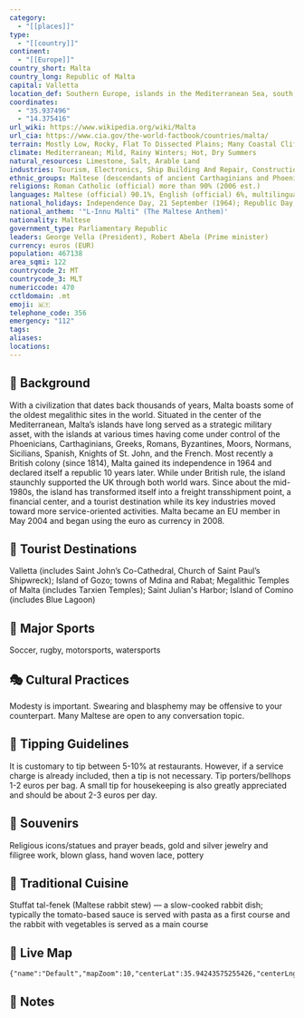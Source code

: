 ```yaml
---
category:
  - "[[places]]"
type:
  - "[[country]]"
continent:
  - "[[Europe]]"
country_short: Malta
country_long: Republic of Malta
capital: Valletta
location_def: Southern Europe, islands in the Mediterranean Sea, south of Sicily (Italy)
coordinates:
  - "35.937496"
  - "14.375416"
url_wiki: https://www.wikipedia.org/wiki/Malta
url_cia: https://www.cia.gov/the-world-factbook/countries/malta/
terrain: Mostly Low, Rocky, Flat To Dissected Plains; Many Coastal Cliffs
climate: Mediterranean; Mild, Rainy Winters; Hot, Dry Summers
natural_resources: Limestone, Salt, Arable Land
industries: Tourism, Electronics, Ship Building And Repair, Construction, Food And Beverages, Pharmaceuticals, Footwear, Clothing, Tobacco, Aviation Services, Financial Services, Information Technology Services
ethnic_groups: Maltese (descendants of ancient Carthaginians and Phoenicians with strong elements of Italian and other Mediterranean stock)
religions: Roman Catholic (official) more than 90% (2006 est.)
languages: Maltese (official) 90.1%, English (official) 6%, multilingual 3%, other 0.9% (2005 est.)
national_holidays: Independence Day, 21 September (1964); Republic Day, 13 December (1974)
national_anthem: '"L-Innu Malti" (The Maltese Anthem)'
nationality: Maltese
government_type: Parliamentary Republic
leaders: George Vella (President), Robert Abela (Prime minister)
currency: euros (EUR)
population: 467138
area_sqmi: 122
countrycode_2: MT
countrycode_3: MLT
numericcode: 470
cctldomain: .mt
emoji: 🇲🇹
telephone_code: 356
emergency: "112"
tags: 
aliases: 
locations:
---
```

## 🌱 Background
With a civilization that dates back thousands of years, Malta boasts some of the oldest megalithic sites in the world. Situated in the center of the Mediterranean, Malta’s islands have long served as a strategic military asset, with the islands at various times having come under control of the Phoenicians, Carthaginians, Greeks, Romans, Byzantines, Moors, Normans, Sicilians, Spanish, Knights of St. John, and the French. Most recently a British colony (since 1814), Malta gained its independence in 1964 and declared itself a republic 10 years later. While under British rule, the island staunchly supported the UK through both world wars. Since about the mid-1980s, the island has transformed itself into a freight transshipment point, a financial center, and a tourist destination while its key industries moved toward more service-oriented activities. Malta became an EU member in May 2004 and began using the euro as currency in 2008.

## 📌 Tourist Destinations
Valletta (includes Saint John’s Co-Cathedral, Church of Saint Paul’s Shipwreck); Island of Gozo; towns of Mdina and Rabat; Megalithic Temples of Malta (includes Tarxien Temples); Saint Julian's Harbor; Island of Comino (includes Blue Lagoon)

## 🥇 Major Sports
Soccer, rugby, motorsports, watersports

## 🎭 Cultural Practices
Modesty is important. Swearing and blasphemy may be offensive to your counterpart. Many Maltese are open to any conversation topic.

## 🫰 Tipping Guidelines
It is customary to tip between 5-10% at restaurants. However, if a service charge is already included, then a tip is not necessary. Tip porters/bellhops 1-2 euros per bag. A small tip for housekeeping is also greatly appreciated and should be about 2-3 euros per day.

## 🎁 Souvenirs
Religious icons/statues and prayer beads, gold and silver jewelry and filigree work, blown glass, hand woven lace, pottery

## 🍲 Traditional Cuisine
Stuffat tal-fenek (Maltese rabbit stew) — a slow-cooked rabbit dish; typically the tomato-based sauce is served with pasta as a first course and the rabbit with vegetables is served as a main course

## 📡 Live Map
```mapview
{"name":"Default","mapZoom":10,"centerLat":35.94243575255426,"centerLng":14.359818028989654,"query":"","chosenMapSource":0}
```

## 📒 Notes

